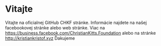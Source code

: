 # Vitajte
Vitajte na oficialnej GitHub CHKF stránke. Informácie najdete na našej facebookovej stránke alebo web stránke.
Viac na https://business.facebook.com/ChristianKitts.Foundation  alebo na stránke http://kristiankristof.xyz
   Ďakujeme
